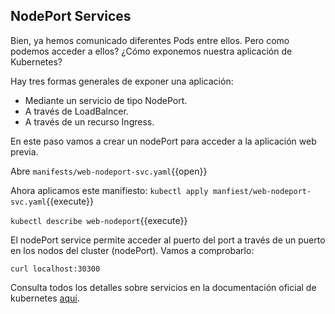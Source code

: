 ##  NodePort Services

Bien, ya hemos comunicado diferentes Pods entre ellos.
Pero como podemos acceder a ellos? ¿Cómo exponemos nuestra aplicación de Kubernetes?

Hay tres formas generales de exponer una aplicación:

- Mediante un servicio de tipo NodePort.
- A través de LoadBalncer.
- A través de un recurso Ingress.

En este paso vamos a crear un nodePort para acceder a la aplicación web previa.

Abre `manifests/web-nodeport-svc.yaml`{{open}}

Ahora aplicamos este manifiesto:
`kubectl apply manfiest/web-nodeport-svc.yaml`{{execute}}

`kubectl describe web-nodeport`{{execute}}

El nodePort service permite acceder al puerto del port a través de un puerto en los nodos del cluster (nodePort).
Vamos a comprobarlo:

`curl localhost:30300`


Consulta todos los detalles sobre servicios en la documentación oficial de kubernetes [aquí](https://kubernetes.io/docs/concepts/services-networking/service/).

